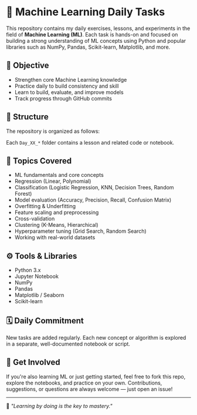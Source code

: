 # 🧠 Machine Learning Daily Tasks

This repository contains my daily exercises, lessons, and experiments in the field of **Machine Learning (ML)**. Each task is hands-on and focused on building a strong understanding of ML concepts using Python and popular libraries such as NumPy, Pandas, Scikit-learn, Matplotlib, and more.

## 🎯 Objective

- Strengthen core Machine Learning knowledge
- Practice daily to build consistency and skill
- Learn to build, evaluate, and improve models
- Track progress through GitHub commits

## 📁 Structure

The repository is organized as follows:


Each `Day_XX_*` folder contains a lesson and related code or notebook.

## 📌 Topics Covered

- ML fundamentals and core concepts
- Regression (Linear, Polynomial)
- Classification (Logistic Regression, KNN, Decision Trees, Random Forest)
- Model evaluation (Accuracy, Precision, Recall, Confusion Matrix)
- Overfitting & Underfitting
- Feature scaling and preprocessing
- Cross-validation
- Clustering (K-Means, Hierarchical)
- Hyperparameter tuning (Grid Search, Random Search)
- Working with real-world datasets

## ⚙️ Tools & Libraries

- Python 3.x
- Jupyter Notebook
- NumPy
- Pandas
- Matplotlib / Seaborn
- Scikit-learn

## 🗓 Daily Commitment

New tasks are added regularly. Each new concept or algorithm is explored in a separate, well-documented notebook or script.

## 🤝 Get Involved

If you're also learning ML or just getting started, feel free to fork this repo, explore the notebooks, and practice on your own. Contributions, suggestions, or questions are always welcome — just open an issue!

---

📌 *"Learning by doing is the key to mastery."*
